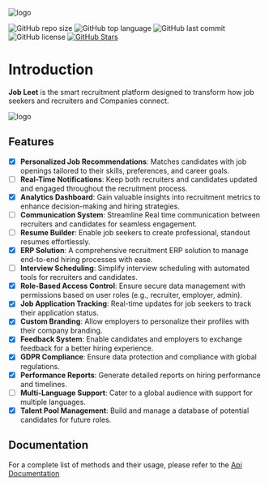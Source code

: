 
![logo](https://github.com/nixhantb/Recruitment-erp/blob/main/docs/assets/logo.png?raw=true)


![GitHub repo size](https://img.shields.io/github/repo-size/nixhantb/jobleet-ui?style=flat-square)
![GitHub top language](https://img.shields.io/github/languages/top/nixhantb/jobleet-ui?color=orange&style=flat-square)
![GitHub last commit](https://img.shields.io/github/last-commit/nixhantb/jobleet-ui?color=success&style=flat-square)
![GitHub license](https://img.shields.io/badge/license-GPL%20%2B%20CE-FFFF00?style=flat-square)
[![GitHub Stars](https://img.shields.io/github/stars/nixhantb/jobleet-ui?label=GitHub%20stars&style=social)](https://github.com/nixhantb/jobleet-ui/stargazers/)

# Introduction

**Job Leet** is the smart recruitment platform designed to transform how job seekers and recruiters and Companies connect.  


![logo](https://github.com/nixhantb/Recruitment-erp/blob/main/docs/assets/dashboard.png?raw=true)
## **Features**


- [x] **Personalized Job Recommendations**: Matches candidates with job openings tailored to their skills, preferences, and career goals.
- [ ] **Real-Time Notifications**: Keep both recruiters and candidates updated and engaged throughout the recruitment process.
- [x] **Analytics Dashboard**: Gain valuable insights into recruitment metrics to enhance decision-making and hiring strategies.
- [ ] **Communication System**: Streamline Real time communication between recruiters and candidates for seamless engagement.
- [ ] **Resume Builder**: Enable job seekers to create professional, standout resumes effortlessly.
- [x] **ERP Solution**: A comprehensive recruitment ERP solution to manage end-to-end hiring processes with ease.
- [ ] **Interview Scheduling**: Simplify interview scheduling with automated tools for recruiters and candidates.
- [x] **Role-Based Access Control**: Ensure secure data management with permissions based on user roles (e.g., recruiter, employer, admin).
- [x] **Job Application Tracking**: Real-time updates for job seekers to track their application status.
- [x] **Custom Branding**: Allow employers to personalize their profiles with their company branding.
- [x] **Feedback System**: Enable candidates and employers to exchange feedback for a better hiring experience.
- [x] **GDPR Compliance**: Ensure data protection and compliance with global regulations.
- [x] **Performance Reports**: Generate detailed reports on hiring performance and timelines.
- [ ] **Multi-Language Support**: Cater to a global audience with support for multiple languages.
- [x] **Talent Pool Management**: Build and manage a database of potential candidates for future roles.

## Documentation

For a complete list of methods and their usage, please refer to the [Api Documentation](https://nixhantb.github.io/Job-Leet-core-recruitment-agency/)